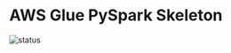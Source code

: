 # AWS Glue PySpark Skeleton

![status](https://github.com/vitalibo/glue-pyspark-skeleton/actions/workflows/ci.yaml/badge.svg)
